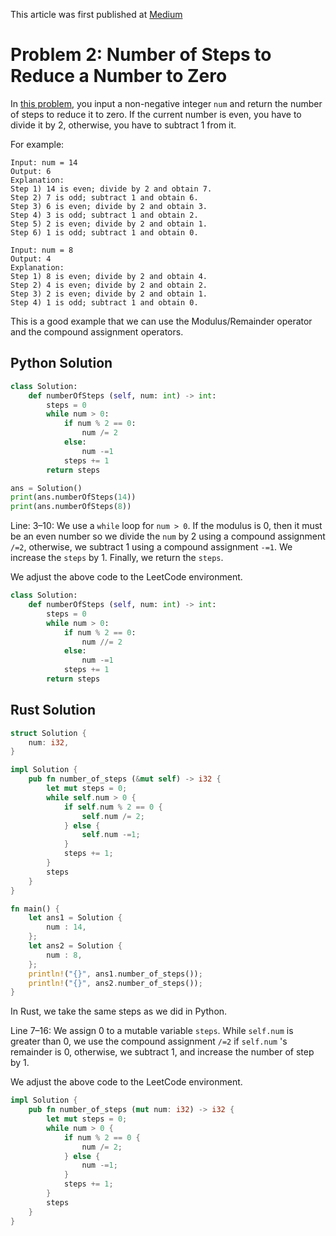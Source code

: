 This article was first published at [Medium](https://towardsdatascience.com/a-comprehensive-tutorial-to-rust-operators-for-beginners-11554b2c64d4)

# Problem 2: Number of Steps to Reduce a Number to Zero

In [this problem](https://leetcode.com/problems/number-of-steps-to-reduce-a-number-to-zero/), you input a non-negative integer `num` and return the number of steps to reduce it to zero. If the current number is even, you have to divide it by 2, otherwise, you have to subtract 1 from it.

For example:

```
Input: num = 14
Output: 6
Explanation: 
Step 1) 14 is even; divide by 2 and obtain 7.
Step 2) 7 is odd; subtract 1 and obtain 6.
Step 3) 6 is even; divide by 2 and obtain 3.
Step 4) 3 is odd; subtract 1 and obtain 2.
Step 5) 2 is even; divide by 2 and obtain 1.
Step 6) 1 is odd; subtract 1 and obtain 0.

Input: num = 8
Output: 4
Explanation: 
Step 1) 8 is even; divide by 2 and obtain 4.
Step 2) 4 is even; divide by 2 and obtain 2.
Step 3) 2 is even; divide by 2 and obtain 1.
Step 4) 1 is odd; subtract 1 and obtain 0.
```

This is a good example that we can use the Modulus/Remainder operator and the compound assignment operators.

## Python Solution

```python runnable
class Solution:
    def numberOfSteps (self, num: int) -> int:
        steps = 0
        while num > 0:
            if num % 2 == 0:
                num /= 2 
            else:
                num -=1 
            steps += 1
        return steps

ans = Solution()
print(ans.numberOfSteps(14))
print(ans.numberOfSteps(8))
```

Line: 3–10: We use a `while` loop for `num > 0`. If the modulus is 0, then it must be an even number so we divide the `num` by 2 using a compound assignment `/=2`, otherwise, we subtract 1 using a compound assignment `-=1`. We increase the `steps` by 1. Finally, we return the `steps`.

We adjust the above code to the LeetCode environment.

```python
class Solution:
    def numberOfSteps (self, num: int) -> int:
        steps = 0
        while num > 0:
            if num % 2 == 0:
                num //= 2
            else:
                num -=1
            steps += 1
        return steps
```

## Rust Solution

```rust runnable
struct Solution {
    num: i32,
}

impl Solution {
    pub fn number_of_steps (&mut self) -> i32 {
        let mut steps = 0;
        while self.num > 0 {
            if self.num % 2 == 0 {
                self.num /= 2;
            } else {
                self.num -=1;
            }
            steps += 1;
        }
        steps
    }
}

fn main() {
    let ans1 = Solution {
        num : 14,
    };
    let ans2 = Solution {
        num : 8,
    };
    println!("{}", ans1.number_of_steps());
    println!("{}", ans2.number_of_steps());
}
```

In Rust, we take the same steps as we did in Python.

Line 7–16: We assign 0 to a mutable variable `steps`. While `self.num` is greater than 0, we use the compound assignment `/=2` if `self.num` 's remainder is 0, otherwise, we subtract 1, and increase the number of step by 1.

We adjust the above code to the LeetCode environment.

```rust
impl Solution {
    pub fn number_of_steps (mut num: i32) -> i32 {
        let mut steps = 0;
        while num > 0 {
            if num % 2 == 0 {
                num /= 2;
            } else {
                num -=1;
            }
            steps += 1;
        }
        steps
    }
}
```